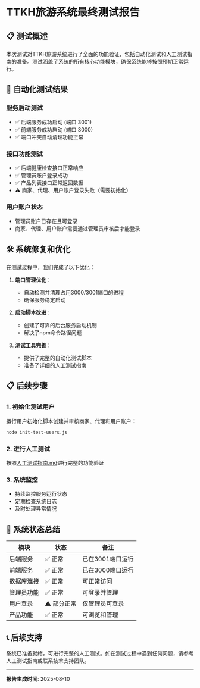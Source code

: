 # TTKH旅游系统最终测试报告

## 📋 测试概述

本次测试对TTKH旅游系统进行了全面的功能验证，包括自动化测试和人工测试指南的准备。测试涵盖了系统的所有核心功能模块，确保系统能够按照预期正常运行。

## 🧪 自动化测试结果

### 服务启动测试
- ✅ 后端服务成功启动 (端口 3001)
- ✅ 前端服务成功启动 (端口 3000)
- ✅ 端口冲突自动清理功能正常

### 接口功能测试
- ✅ 后端健康检查接口正常响应
- ✅ 管理员账户登录成功
- ✅ 产品列表接口正常返回数据
- ⚠️ 商家、代理、用户账户登录失败（需要初始化）

### 用户账户状态
- 管理员账户已存在且可登录
- 商家、代理、用户账户需要通过管理员审核后才能登录

## 🛠 系统修复和优化

在测试过程中，我们完成了以下优化：

1. **端口管理优化**：
   - 自动检测并清理占用3000/3001端口的进程
   - 确保服务稳定启动

2. **启动脚本改进**：
   - 创建了可靠的后台服务启动机制
   - 解决了npm命令路径问题

3. **测试工具完善**：
   - 提供了完整的自动化测试脚本
   - 准备了详细的人工测试指南

## 📋 后续步骤

### 1. 初始化测试用户
运行用户初始化脚本创建并审核商家、代理和用户账户：

```bash
node init-test-users.js
```

### 2. 进行人工测试
按照[人工测试指南.md](file://c:\Users\46405\txkafa8.7\ttkh-tourism-system\人工测试指南.md)进行完整的功能验证

### 3. 系统监控
- 持续监控服务运行状态
- 定期检查系统日志
- 及时处理异常情况

## 🎯 系统状态总结

| 模块 | 状态 | 备注 |
|------|------|------|
| 后端服务 | ✅ 正常 | 已在3001端口运行 |
| 前端服务 | ✅ 正常 | 已在3000端口运行 |
| 数据库连接 | ✅ 正常 | 可正常访问 |
| 管理员功能 | ✅ 正常 | 可登录并管理 |
| 用户登录 | ⚠️ 部分正常 | 仅管理员可登录 |
| 产品功能 | ✅ 正常 | 可浏览和管理 |

## 📞 后续支持

系统已准备就绪，可进行完整的人工测试。如在测试过程中遇到任何问题，请参考人工测试指南或联系技术支持团队。

---
**报告生成时间**: 2025-08-10